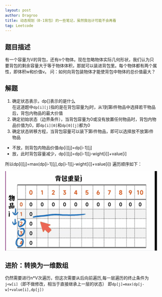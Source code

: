 ```yaml
---
layout: post
author: Dragroo
title: 动态规划（0-1背包）的一些笔记，虽然我估计可能不会再看
tag: Leetcode
---
```

## 题目描述
有一个容量为V的背包，还有n个物体。现在忽略物体实际几何形状，我们认为只要背包的剩余容量大于等于物体体积，那就可以装进背包里。每个物体都有两个属性，即体积w和价值v。
问：如何向背包装物体才能使背包中物体的总价值最大？
## 解题
1. 确定状态表示，dp[]表示的是什么<br>在这道题中`dp[i][j]`指的是在背包容量为j时，从1到第i件物品中选择若干物品后，背包内物品的最大价值
2. 确定初始状态（边界条件），当背包容量为0或没有放置任何物品时，背包内物品价值为0，即`dp[i][0]`和`dp[0][j]`都为0
3. 确定状态转移方程，当背包容量可以装下第i件物品，即可以选择放不放第i件物品
<ul>
    <li>不放，则背包内物品价值dp[i][j]=dp[i-1][j]</li>
    <li>放，此时背包容量减少，dp[i][j]=dp[i-1][j-wight[i]]+value[i]</li>
</ul>
所以dp[i][j]=max(dp[i-1][j],dp[i-1][j-wight[i]]+value[i])
遍历顺序如下：

![背包遍历](..\images\0318\背包遍历.gif)
## 进阶：转换为一维数组
仍然需要进行n*V次遍历，但这次需要从后向前遍历,每一层遍历的终止条件为`j<w[i]`（即不做修改，相当于直接继承上一层的状态）
即`dp[j]=max(dp[j-w]+value[i],dp[j])`